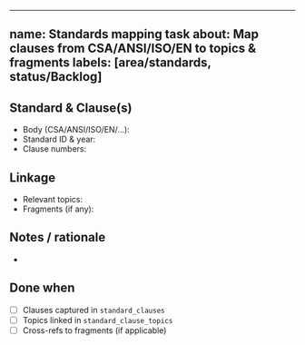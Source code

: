 
---
name: Standards mapping task
about: Map clauses from CSA/ANSI/ISO/EN to topics & fragments
labels: [area/standards, status/Backlog]
---
## Standard & Clause(s)
- Body (CSA/ANSI/ISO/EN/…):
- Standard ID & year:
- Clause numbers:

## Linkage
- Relevant topics:
- Fragments (if any):

## Notes / rationale
- 

## Done when
- [ ] Clauses captured in `standard_clauses`
- [ ] Topics linked in `standard_clause_topics`
- [ ] Cross-refs to fragments (if applicable)
